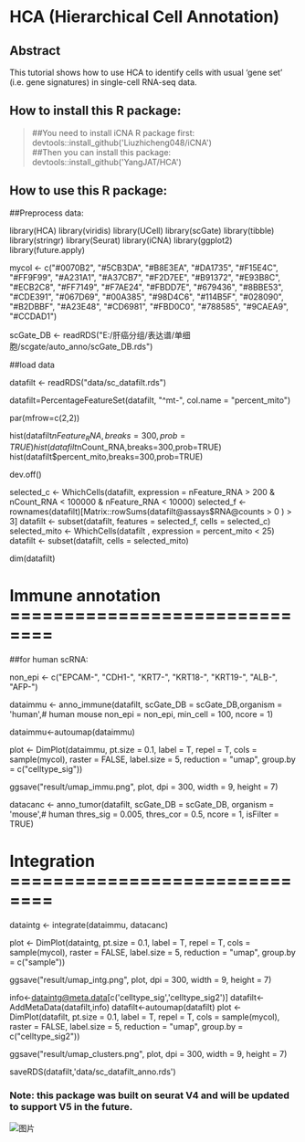 # HCA (Hierarchical Cell Annotation)
## Abstract 
This tutorial shows how to use HCA to identify cells with usual ‘gene set’ (i.e. gene signatures) in single-cell RNA-seq data. 
## How to install this R package:

>##You need to install iCNA R package first: \
>devtools::install_github('Liuzhicheng048/iCNA') \
>##Then you can install this package:\
>devtools::install_github('YangJAT/HCA')

## How to use this R package:

##Preprocess data:

library(HCA)
library(viridis)
library(UCell)
library(scGate)
library(tibble)
library(stringr)
library(Seurat)
library(iCNA)
library(ggplot2)
library(future.apply)


mycol <- c("#0070B2", "#5CB3DA", "#B8E3EA", "#DA1735", "#F15E4C", "#FF9F99",
           "#A231A1", "#A37CB7", "#F2D7EE", "#B91372", "#E93B8C", "#ECB2C8",
           "#FF7149", "#F7AE24", "#FBDD7E", "#679436", "#8BBE53", "#CDE391",
           "#067D69", "#00A385", "#98D4C6", "#114B5F", "#028090", "#B2DBBF",
           "#A23E48", "#CD6981", "#FBD0C0", "#788585", "#9CAEA9", "#CCDAD1")


scGate_DB <- readRDS("E:/肝癌分组/表达谱/单细胞/scgate/auto_anno/scGate_DB.rds")

##load data

datafilt <- readRDS("data/sc_datafilt.rds")

datafilt=PercentageFeatureSet(datafilt, "^mt-", col.name = "percent_mito")

par(mfrow=c(2,2))

hist(datafilt$nFeature_RNA,breaks=300,prob=TRUE)
hist(datafilt$nCount_RNA,breaks=300,prob=TRUE)
hist(datafilt$percent_mito,breaks=300,prob=TRUE)

dev.off()

selected_c <- WhichCells(datafilt, expression = nFeature_RNA > 200 & nCount_RNA < 100000 & nFeature_RNA < 10000)
selected_f <- rownames(datafilt)[Matrix::rowSums(datafilt@assays$RNA@counts > 0 ) > 3]
datafilt <- subset(datafilt, features = selected_f, cells = selected_c)
selected_mito <- WhichCells(datafilt , expression = percent_mito < 25) 
datafilt <- subset(datafilt, cells = selected_mito)

dim(datafilt)

# Immune annotation ==============================
##for human scRNA:

non_epi <- c("EPCAM-", "CDH1-", "KRT7-", "KRT18-", "KRT19-", "ALB-", "AFP-")

dataimmu <- anno_immune(datafilt, scGate_DB = scGate_DB,organism = 'human',# human mouse
                        non_epi = non_epi, min_cell = 100, ncore = 1)

dataimmu<-autoumap(dataimmu)

plot <- DimPlot(dataimmu, pt.size = 0.1, label = T, repel = T, cols = sample(mycol),
                raster = FALSE, label.size = 5, reduction = "umap",
                group.by = c("celltype_sig"))

ggsave("result/umap_immu.png", plot, dpi = 300, width = 9, height = 7)

datacanc <- anno_tumor(datafilt, scGate_DB = scGate_DB,
                       organism = 'mouse',# human
                       thres_sig = 0.005,
                       thres_cor = 0.5,
                       ncore = 1,
                       isFilter = TRUE)

# Integration ==============================

dataintg <- integrate(dataimmu, datacanc)

plot <- DimPlot(dataintg, pt.size = 0.1, label = T, repel = T, cols = sample(mycol),
                raster = FALSE, label.size = 5, reduction = "umap",
                group.by = c("sample"))

ggsave("result/umap_intg.png", plot, dpi = 300, width = 9, height = 7)



info<-dataintg@meta.data[c('celltype_sig','celltype_sig2')]
datafilt<-AddMetaData(datafilt,info)
datafilt<-autoumap(datafilt)
plot <- DimPlot(datafilt, pt.size = 0.1, label = T, repel = T, cols = sample(mycol),
                raster = FALSE, label.size = 5, reduction = "umap",
                group.by = c("celltype_sig2"))

ggsave("result/umap_clusters.png", plot, dpi = 300, width = 9, height = 7)

saveRDS(datafilt,'data/sc_datafilt_anno.rds')


### Note: this package was built on seurat V4 and will be updated to support V5 in the future.
![图片](https://github.com/YangJAT/HCA/assets/70686083/d8fb4993-175e-453f-bff6-45bcd8c91ef3)
